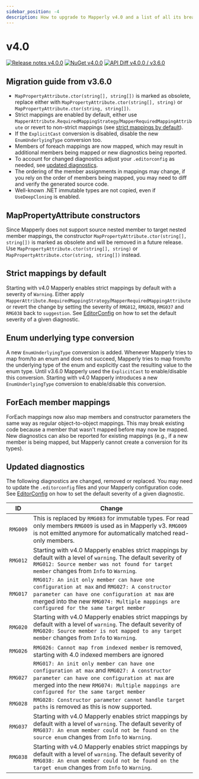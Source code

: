 ```yaml
---
sidebar_position: -4
description: How to upgrade to Mapperly v4.0 and a list of all its breaking changes
---
```


# v4.0

[![Release notes v4.0.0](https://img.shields.io/badge/Release_notes-v4.0-green?style=flat-square)](https://github.com/riok/mapperly/releases/tag/v4.0.0)
[![NuGet v4.0.0](https://img.shields.io/badge/NuGet-v4.0-blue?style=flat-square)](https://www.nuget.org/packages/Riok.Mapperly/4.0.0)
[![API Diff v4.0.0 / v3.6.0](https://img.shields.io/badge/API--Diff-v4.0_%2F_v3.6-yellow?style=flat-square)](https://www.fuget.org/packages/Riok.Mapperly/4.0.0/lib/netstandard2.0/diff/3.6.0/)

## Migration guide from v3.6.0

- `MapPropertyAttribute.ctor(string[], string[])` is marked as obsolete, replace either with `MapPropertyAttribute.ctor(string[], string)` or `MapPropertyAttribute.ctor(string, string[])`.
- Strict mappings are enabled by default, either use `MapperAttribute.RequiredMappingStrategy`/`MapperRequiredMappingAttribute` or revert to non-strict mappings (see [strict mappings by default](#strict-mappings-by-default)).
- If the `ExplicitCast` conversion is disabled, disable the new `EnumUnderlyingType` conversion too.
- Members of foreach mappings are now mapped, which may result in additional members being mapped or new diagnostics being reported.
- To account for changed diagnostics adjust your `.editorconfig` as needed, see [updated diagnostics](#updated-diagnostics).
- The ordering of the member assignments in mappings may change, if you rely on the order of members being mapped, you may need to diff and verify the generated source code.
- Well-known .NET immutable types are not copied, even if `UseDeepCloning` is enabled.

## MapPropertyAttribute constructors

Since Mapperly does not support source nested member to target nested member mappings,
the constructor `MapPropertyAttribute.ctor(string[], string[])` is marked as obsolete
and will be removed in a future release.
Use `MapPropertyAttribute.ctor(string[], string)` or `MapPropertyAttribute.ctor(string, string[])` instead.

## Strict mappings by default

Starting with v4.0 Mapperly enables strict mappings by default with a severity of `Warning`.
Either apply `MapperAttribute.RequiredMappingStrategy`/`MapperRequiredMappingAttribute` or
revert the change by setting the severity of `RMG012`, `RMG020`, `RMG037` and `RMG038` back to `suggestion`.
See [EditorConfig](../configuration/analyzer-diagnostics/index.mdx#editorconfig)
on how to set the default severity of a given diagnostic.

## Enum underlying type conversion

A new `EnumUnderlyingType` conversion is added.
Whenever Mapperly tries to map from/to an enum and does not succeed,
Mapperly tries to map from/to the underlying type of the enum and explicitly cast the resulting value to the enum type.
Until v3.6.0 Mapperly used the `ExplicitCast` to enable/disable this conversion.
Starting with v4.0 Mapperly introduces a new `EnumUnderlyingType` conversion to enable/disable this conversion.

## ForEach member mappings

ForEach mappings now also map members and constructor parameters the same way as regular object-to-object mappings.
This may break existing code because a member that wasn't mapped before may now be mapped.
New diagnostics can also be reported for existing mappings
(e.g., if a new member is being mapped, but Mapperly cannot create a conversion for its types).

## Updated diagnostics

The following diagnostics are changed, removed or replaced.
You may need to update the `.editorconfig` files and your Mapperly configuration code.
See [EditorConfig](../configuration/analyzer-diagnostics/index.mdx#editorconfig)
on how to set the default severity of a given diagnostic.

| ID       | Change                                                                                                                                                                                                                                |
| -------- | ------------------------------------------------------------------------------------------------------------------------------------------------------------------------------------------------------------------------------------- |
| `RMG009` | This is replaced by `RMG083` for immutable types. For read only members `RMG009` is used as in Mapperly v3. `RMG009` is not emitted anymore for automatically matched read-only members.                                              |
| `RMG012` | Starting with v4.0 Mapperly enables strict mappings by default with a level of `warning`. The default severity of `RMG012: Source member was not found for target member` changes from `Info` to `Warning`.                           |
| `RMG017` | `RMG017: An init only member can have one configuration at max` and `RMG027: A constructor parameter can have one configuration at max` are merged into the new `RMG074: Multiple mappings are configured for the same target member` |
| `RMG020` | Starting with v4.0 Mapperly enables strict mappings by default with a level of `warning`. The default severity of `RMG020: Source member is not mapped to any target member` changes from `Info` to `Warning`.                        |
| `RMG026` | `RMG026: Cannot map from indexed member` is removed, starting with 4.0 indexed members are ignored                                                                                                                                    |
| `RMG027` | `RMG017: An init only member can have one configuration at max` and `RMG027: A constructor parameter can have one configuration at max` are merged into the new `RMG074: Multiple mappings are configured for the same target member` |
| `RMG028` | `RMG028: Constructor parameter cannot handle target paths` is removed as this is now supported.                                                                                                                                       |
| `RMG037` | Starting with v4.0 Mapperly enables strict mappings by default with a level of `warning`. The default severity of `RMG037: An enum member could not be found on the source enum` changes from `Info` to `Warning`.                    |
| `RMG038` | Starting with v4.0 Mapperly enables strict mappings by default with a level of `warning`. The default severity of `RMG038: An enum member could not be found on the target enum` changes from `Info` to `Warning`.                    |
